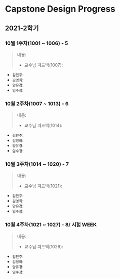 # Capstone Design Progress

## 2021-2학기

### 10월 1주차(1001 ~ 1006) - 5
> 내용:    
> - 교수님 피드백(1007):
- `김민주`:
- `김영화`:
- `양유경`:
- `임수정`:

### 10월 2주차(1007 ~ 1013) - 6
> 내용:      
> - 교수님 피드백(1014):
- `김민주`:
- `김영화`:
- `양유경`:
- `임수정`:

### 10월 3주차(1014 ~ 1020) - 7
> 내용:   
> - 교수님 피드백(1021):
- `김민주`:
- `김영화`:
- `양유경`:
- `임수정`:

### 10월 4주차(1021 ~ 1027) - 8/ 시험 WEEK
> 내용:   
> - 교수님 피드백(1028):
- `김민주`:
- `김영화`:
- `양유경`:
- `임수정`:
